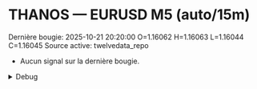 # THANOS — EURUSD M5 (auto/15m)
Dernière bougie: 2025-10-21 20:20:00  O=1.16062  H=1.16063  L=1.16044  C=1.16045
Source active: twelvedata_repo

- Aucun signal sur la dernière bougie.

<details><summary>Debug</summary>

- TD_API_KEY manquant.

</details>